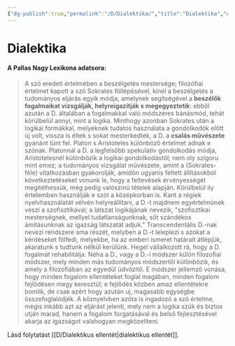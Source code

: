 ```yaml
---
{"dg-publish":true,"permalink":"/D/Dialektika/","title":"Dialektika","created":"2023-10-06T12:00","updated":"2024-10-25T17:05"}
---
```



# Dialektika

#### A Pallas Nagy Lexikona adatsora:

> A szó eredeti értelmében a beszélgetés mestersége; filozófiai értelmet kapott a szó Sokrates föllépésével, kinél a beszélgetés a tudományos eljárás egyik módja, amelynek segítségével a **beszélők fogalmaikat vizsgálják, helyreigazítják s megegyeztetik**: ebből azután a D. általában a fogalmakkal való módszeres bánásmód, tehát körülbelül annyi, mint a logika. Minthogy azonban Sokrates után a logikai formákkal, melyeknek tudatos használata a gondolkodók előtt új volt, vissza is éltek s sokat mesterkedtek, a D. a **csalás művészete** gyanánt tünt fel. Platon s Aristoteles különböző értelmet adnak e szónak. Platonnál a D. a legfelsőbb spekulativ gondolkodás módja, Aristotelesnél különbözik a logikai gondolkodástól; nem oly szigoru mint emez; a tudományos vizsgálat művészete, amint a (Sokrates-féle) vitatkozásban gyakorolják, amidőn ugyanis feltett állításokból következtetéseket vonunk le, hogy a feltevések érvényességét megitélhessük, még pedig valószinü tételek alapján. Körülbelül ily értelemben használják e szót a középkorban is. Kant a régiek nyelvhasználatát vélvén helyreállítani, a D.-t majdnem egyértelmünek veszi a szofisztikával; a látszat logikájának nevezik, "szofisztikai mesterségnek, mellyel tudatlanságunknak, sőt szándékos ámításunknak az igazság látszatát adjuk." Transcendentális D.-nak nevezi rendszere ama részét, melyben a D.-t leleplezi s azokat a kérdéseket fölfedi, melyekbe, ha az emberi ismeret határait átlépjük, akaratunk s tudtunk nélkül kerülünk. Hegel vállalkozott rá, hogy a D. fogalmát rehabilitálja. Néha a D., vagy a D.-i módszer külön filozofiai módszer, mely minden más tudományos módszertől különbözik, és amely a filozofiában az egyedül üdvözítő. E módszer jellemző vonása, hogy minden fogalom ellentéteket foglal magában, minden fogalom fejlődésen megy keresztül; e fejlődés közben amaz ellentétekre bomlik, de csak azért hogy azután uj, magasabb egységbe összefoglalódjék. A köznyelvben azóta is ingadozó a szó értelme, mégis inkább azt az eljárást jelenti, mely nem a logika szük és biztos utján marad, hanem a fogalom forgatásával és belső fejlesztésével akarja az igazságot valahogyan megközelíteni.  

Lásd folytatást [[D/Dialektikus ellentét\|dialektikus ellentét]].  